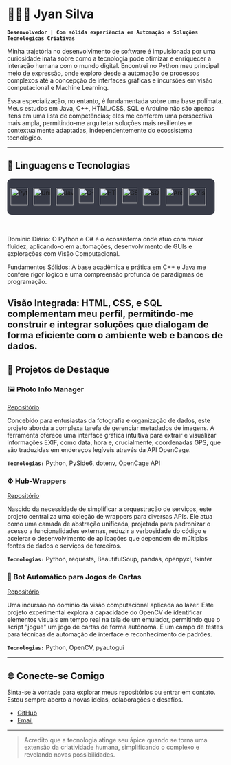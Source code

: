 
# 👨🏻‍💻 Jyan Silva

**`Desenvolvedor | Com sólida experiência em Automação e Soluções Tecnológicas Criativas`**

Minha trajetória no desenvolvimento de software é impulsionada por uma curiosidade inata sobre como a tecnologia pode otimizar e enriquecer a interação humana com o mundo digital. Encontrei no Python meu principal meio de expressão, onde exploro desde a automação de processos complexos até a concepção de interfaces gráficas e incursões em visão computacional e Machine Learning.

Essa especialização, no entanto, é fundamentada sobre uma base polímata. Meus estudos em Java, C++, HTML/CSS, SQL e Arduino não são apenas itens em uma lista de competências; eles me conferem uma perspectiva mais ampla, permitindo-me arquitetar soluções mais resilientes e contextualmente adaptadas, independentemente do ecossistema tecnológico.

---

## 🤖 Linguagens e Tecnologias

<div>
  <span style="display:inline-flex; align-items:center; background-color:#383b47; padding:8px; border-radius:10px; flex-wrap:nowrap; white-space:nowrap;">
  <img 
      align="left"
      alt="Python"
      title="Python"
      width="40px"
      style="padding-right: 10px;"
      src="https://cdn.jsdelivr.net/gh/devicons/devicon@latest/icons/python/python-original-wordmark.svg" />

  <img
    align="left"
    alt="Unity"
    title="Unity"
    width="40px"
    style="padding-right: 10px;"
    src="https://cdn.jsdelivr.net/gh/devicons/devicon@latest/icons/unity/unity-original-wordmark.svg"
    />

  <img 
      align="left"
      alt="Java"
      title="Java (base acadêmica e projetos)"
      width="40px"
      style="padding-right: 10px;"
      src="https://cdn.jsdelivr.net/gh/devicons/devicon@latest/icons/java/java-original-wordmark.svg" />
  <img 
      align="left"
      alt="C++"
      title="C++ (base acadêmica e projetos)"
      width="35px"
      style="padding-right: 10px;"
      src="https://cdn.jsdelivr.net/gh/devicons/devicon@latest/icons/cplusplus/cplusplus-original.svg" />
  <img 
      align="left"
      alt="HTML5"
      title="HTML5 (fundamentos para integrações e interfaces)"
      width="40px"
      style="padding-right: 10px;"
      src="https://cdn.jsdelivr.net/gh/devicons/devicon@latest/icons/html5/html5-original-wordmark.svg" />
  <img
      align="left"
      alt="CSS"
      title="CSS (fundamentos para interfaces web)"
      width="35px"
      style="padding-right: 10px;"
      src="https://cdn.jsdelivr.net/gh/devicons/devicon@latest/icons/css3/css3-original.svg"/>
  <img
      align="left"
      alt="SQL"
      title="SQL (base acadêmica e integração de dados)"
      width="40px"
      style="padding-right: 10px;"
      src="https://cdn.jsdelivr.net/gh/devicons/devicon@latest/icons/azuresqldatabase/azuresqldatabase-original.svg" />
  <img
      align="left"
      alt="Arduino"
      title="Arduino (prototipagem e automação física)"
      width="40px"
      style="padding-right: 10px;"
      src="https://cdn.jsdelivr.net/gh/devicons/devicon@latest/icons/arduino/arduino-original-wordmark.svg" /><img
      align="left"
      alt="Visual Studio"
      title="Visual Studio"
      width="40px"
      style="padding-right: 10px;"
      src="https://cdn.jsdelivr.net/gh/devicons/devicon@latest/icons/visualstudio/visualstudio-original.svg" />   
    </span>  
</div>

<br clear="left"/>
<br/>

Domínio Diário: O Python e C# é o ecossistema onde atuo com maior fluidez, aplicando-o em automações, desenvolvimento de GUIs e explorações com Visão Computacional.

Fundamentos Sólidos: A base acadêmica e prática em C++ e Java me confere rigor lógico e uma compreensão profunda de paradigmas de programação.

Visão Integrada: HTML, CSS, e SQL complementam meu perfil, permitindo-me construir e integrar soluções que dialogam de forma eficiente com o ambiente web e bancos de dados.
---

## 🚀 Projetos de Destaque
### 🖼️ Photo Info Manager

[Repositório](https://github.com/JyanDev/photo-info-manager)

Concebido para entusiastas da fotografia e organização de dados, este projeto aborda a complexa tarefa de gerenciar metadados de imagens. A ferramenta oferece uma interface gráfica intuitiva para extrair e visualizar informações EXIF, como data, hora e, crucialmente, coordenadas GPS, que são traduzidas em endereços legíveis através da API OpenCage.

**`Tecnologias:`** Python, PySide6, dotenv, OpenCage API

### ⚙️ Hub-Wrappers

[Repositório](https://github.com/JyanDev/Hub-Wrappers)

Nascido da necessidade de simplificar a orquestração de serviços, este projeto centraliza uma coleção de wrappers para diversas APIs. Ele atua como uma camada de abstração unificada, projetada para padronizar o acesso a funcionalidades externas, reduzir a verbosidade do código e acelerar o desenvolvimento de aplicações que dependem de múltiplas fontes de dados e serviços de terceiros.

**`Tecnologias:`** Python, requests, BeautifulSoup, pandas, openpyxl, tkinter

### 🎴 Bot Automático para Jogos de Cartas

[Repositório](https://github.com/JyanDev/bot-jogador-de-cartas)

Uma incursão no domínio da visão computacional aplicada ao lazer. Este projeto experimental explora a capacidade do OpenCV de identificar elementos visuais em tempo real na tela de um emulador, permitindo que o script "jogue" um jogo de cartas de forma autônoma. É um campo de testes para técnicas de automação de interface e reconhecimento de padrões.

**`Tecnologias:`** Python, OpenCV, pyautogui
      
---

## 🌐 Conecte-se Comigo
Sinta-se à vontade para explorar meus repositórios ou entrar em contato. Estou sempre aberto a novas ideias, colaborações e desafios.
* [GitHub](https://github.com/JyanDev)
* [ Email ](mailto:jyandasilva@gmail.com)

---

> Acredito que a tecnologia atinge seu ápice quando se torna uma extensão da criatividade humana, simplificando o complexo e revelando novas possibilidades.
